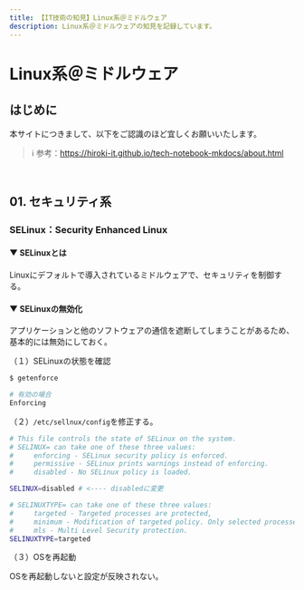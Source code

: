 ```yaml
---
title: 【IT技術の知見】Linux系＠ミドルウェア
description: Linux系＠ミドルウェアの知見を記録しています。
---
```


# Linux系＠ミドルウェア

## はじめに

本サイトにつきまして、以下をご認識のほど宜しくお願いいたします。

> ℹ️ 参考：https://hiroki-it.github.io/tech-notebook-mkdocs/about.html

<br>

## 01. セキュリティ系

### SELinux：Security Enhanced Linux

#### ▼ SELinuxとは

Linuxにデフォルトで導入されているミドルウェアで、セキュリティを制御する。

#### ▼ SELinuxの無効化

アプリケーションと他のソフトウェアの通信を遮断してしまうことがあるため、基本的には無効にしておく。

（１）SELinuxの状態を確認

```bash
$ getenforce

# 有効の場合
Enforcing
```

（２）```/etc/sellnux/config```を修正する。

```bash
# This file controls the state of SELinux on the system.
# SELINUX= can take one of these three values:
#     enforcing - SELinux security policy is enforced.
#     permissive - SELinux prints warnings instead of enforcing.
#     disabled - No SELinux policy is loaded.

SELINUX=disabled # <---- disabledに変更

# SELINUXTYPE= can take one of these three values:
#     targeted - Targeted processes are protected,
#     minimum - Modification of targeted policy. Only selected processes are protected. 
#     mls - Multi Level Security protection.
SELINUXTYPE=targeted
```

（３）OSを再起動

OSを再起動しないと設定が反映されない。

<br>
